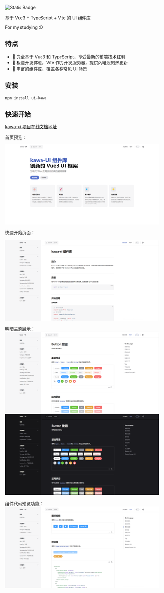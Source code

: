 ![Static Badge](https://img.shields.io/badge/kawa-ui-pink)

基于 Vue3 + TypeScript + Vite 的 UI 组件库

For my studying  :D


## 特点
- 🌟 完全基于 Vue3 和 TypeScript，享受最新的前端技术红利
- 🚀 极速开发体验，Vite 作为开发服务器，提供闪电般的热更新
- 🎨 丰富的组件库，覆盖各种常见 UI 场景

## 安装

```bash
npm install ui-kawa 
```
## 快速开始

[kawa-ui 项目在线文档地址](https://kawaii993.github.io/kawa-ui/)

首页预览：

![alt text](image.png)

快速开始页面：

![alt text](image-1.png)

明暗主题展示：
![alt text](image-2.png)
![alt text](image-3.png)

组件代码预览功能：
![alt text](image-5.png)